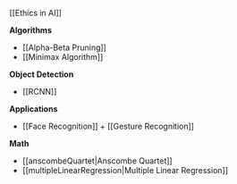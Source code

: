 [[Ethics in AI]]

**Algorithms**
- [[Alpha-Beta Pruning]]
- [[Minimax Algorithm]]

**Object Detection**
- [[RCNN]]

**Applications**
- [[Face Recognition]] + [[Gesture Recognition]]

**Math**
- [[anscombeQuartet|Anscombe Quartet]]
- [[multipleLinearRegression|Multiple Linear Regression]]
